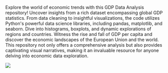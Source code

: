 Explore the world of economic trends with this GDP Data Analysis repository! 
Uncover insights from a rich dataset encompassing global GDP statistics. 
From data cleaning to insightful visualizations, 
the code utilizes Python's powerful data science libraries, including pandas, matplotlib, and seaborn. 
Dive into histograms, boxplots, and dynamic explorations of regions and countries. 
Witness the rise and fall of GDP per capita and discover the economic landscapes of the European Union and the world. 
This repository not only offers a comprehensive analysis but also provides captivating visual narratives, 
making it an invaluable resource for anyone delving into economic data exploration.


![](https://i.gifer.com/75ez.gif)



